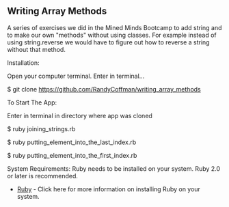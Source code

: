 ## Writing Array Methods
A series of exercises we did in the Mined Minds Bootcamp to add string and to make our own "methods" without using classes. For example instead of using string.reverse we would have to figure out how to reverse a string without that method.

Installation:

Open your computer terminal. Enter in terminal...

$ git clone https://github.com/RandyCoffman/writing_array_methods

To Start The App:

Enter in terminal in directory where app was cloned

$ ruby joining_strings.rb

$ ruby putting_element_into_the_last_index.rb

$ ruby putting_element_into_the_first_index.rb

System Requirements:
Ruby needs to be installed on your system. Ruby 2.0 or later is recommended.

* [Ruby](https://www.ruby-lang.org/en/documentation/installation/) - Click here for more information on installing Ruby on your system.
